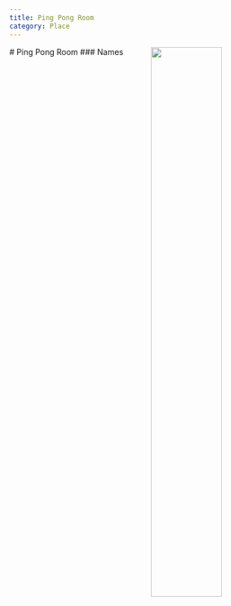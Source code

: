 ```yaml
---
title: Ping Pong Room
category: Place
---
```

<img src="https://raw.githubusercontent.com/MeanyLodge/meanylodge.github.com/assets/img/2020-Ping-Pong-Room.jpeg" align="right" style="width: 50%;">
# Ping Pong Room
### Names
